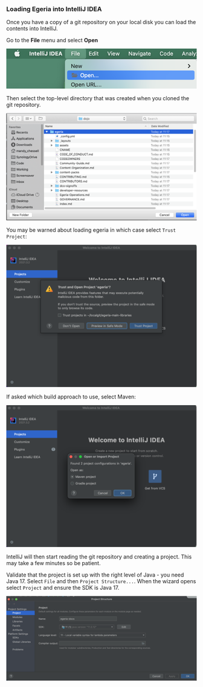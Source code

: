 <!-- SPDX-License-Identifier: CC-BY-4.0 -->
<!-- Copyright Contributors to the ODPi Egeria project 2020. -->

### Loading Egeria into IntelliJ IDEA

Once you have a copy of a git repository on your local disk you can load the contents into IntelliJ.

Go to the **File** menu and select **Open**

![File->Open menu](/education/tutorials/intellij-tutorial/intellij-file-open.png)

Then select the top-level directory that was created when you cloned the git repository.

![Select clone directory](/education/tutorials/intellij-tutorial/intellij-select-clone-directory.png)

You may be warned about loading egeria in which case select `Trust Project`:

![Trust Project](/education/tutorials/intellij-tutorial/intellij-trust-project.png)

If asked which build approach to use, select Maven:

![Import Maven Project](/education/tutorials/intellij-tutorial/intellij-import-maven-project.png)

IntelliJ will then start reading the git repository and creating a project. This may take a few minutes so be patient.

Validate that the project is set up with the right level of Java - you need Java 17.  Select `File` and then `Project Structure...`.  When the wizard opens select `Project` and ensure the SDK is Java 17.

![Set Java level](/education/tutorials/intellij-tutorial/intellij-set-java-level.png)

